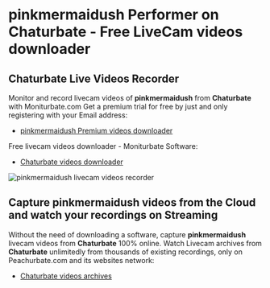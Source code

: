 # pinkmermaidush Performer on Chaturbate - Free LiveCam videos downloader

## Chaturbate Live Videos Recorder

Monitor and record livecam videos of **pinkmermaidush** from **Chaturbate** with Moniturbate.com
Get a premium trial for free by just and only registering with your Email address:
* [pinkmermaidush Premium videos downloader](https://moniturbate.com/request-demo-licence-key.html)

Free livecam videos downloader - Moniturbate Software:
* [Chaturbate videos downloader](https://moniturbate.com/moniturbate-download-software.html)

![pinkmermaidush livecam videos recorder](https://peachurnet.com/templates/moniturbate-software.png)


## Capture pinkmermaidush videos from the Cloud and watch your recordings on Streaming

Without the need of downloading a software, capture **pinkmermaidush** livecam videos from **Chaturbate** 100% online.
Watch Livecam archives from **Chaturbate** unlimitedly from thousands of existing recordings, only on Peachurbate.com and its websites network:
* [Chaturbate videos archives](https://peachurnet.com/)